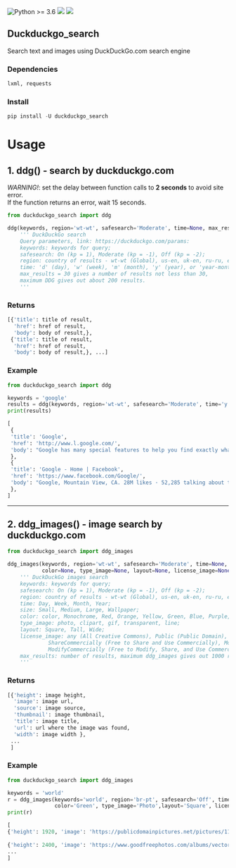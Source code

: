 ![Python >= 3.6](https://img.shields.io/badge/python->=3.6-red.svg) [![](https://badgen.net/github/release/deedy5/duckduckgo_search)](https://github.com/deedy5/duckduckgo_search/releases) [![](https://badge.fury.io/py/duckduckgo-search.svg)](https://pypi.org/project/duckduckgo-search) 
## Duckduckgo_search

Search text and images using DuckDuckGo.com search engine 

### Dependencies
```python
lxml, requests
```
### Install
```python
pip install -U duckduckgo_search
```

# Usage

## 1. ddg() - search by duckduckgo.com

*WARNING!*: set the delay between function calls to **2 seconds** to avoid site error. </br>
If the function returns an error, wait 15 seconds. </br>

```python
from duckduckgo_search import ddg

ddg(keywords, region='wt-wt', safesearch='Moderate', time=None, max_results=30, **kwargs):
    ''' DuckDuckGo search
    Query parameters, link: https://duckduckgo.com/params:
    keywords: keywords for query;
    safesearch: On (kp = 1), Moderate (kp = -1), Off (kp = -2);
    region: country of results - wt-wt (Global), us-en, uk-en, ru-ru, etc.;
    time: 'd' (day), 'w' (week), 'm' (month), 'y' (year), or 'year-month-date..year-month-date';    
    max_results = 30 gives a number of results not less than 30,   
    maximum DDG gives out about 200 results.
    '''
```
### Returns
```python
[{'title': title of result,
  'href': href of result,
  'body': body of result,},
 {'title': title of result,
  'href': href of result,
  'body': body of result,}, ...]
```
### Example
```python
from duckduckgo_search import ddg

keywords = 'google'
results = ddg(keywords, region='wt-wt', safesearch='Moderate', time='y', max_results=2)
print(results)
```
```python
[
 {
 'title': 'Google', 
 'href': 'http://www.l.google.com/', 
 'body': "Google has many special features to help you find exactly what you're looking for. Advertising Programs Business Solutions About Google."
 }, 
 {
 'title': 'Google - Home | Facebook', 
 'href': 'https://www.facebook.com/Google/', 
 'body': "Google, Mountain View, CA. 28M likes · 52,285 talking about this · 611 were here. Organizing the world's information and making it universally accessible... See actions taken by the people who manage and post content. Google Inc. is responsible for this Page."
 },
]
```
___
## 2. ddg_images() - image search by duckduckgo.com
```python
from duckduckgo_search import ddg_images

ddg_images(keywords, region='wt-wt', safesearch='Moderate', time=None, size=None,
           color=None, type_image=None, layout=None, license_image=None, max_results=100):
    ''' DuckDuckGo images search
    keywords: keywords for query;
    safesearch: On (kp = 1), Moderate (kp = -1), Off (kp = -2);
    region: country of results - wt-wt (Global), us-en, uk-en, ru-ru, etc.;
    time: Day, Week, Month, Year;
    size: Small, Medium, Large, Wallpaper;
    color: color, Monochrome, Red, Orange, Yellow, Green, Blue, Purple, Pink, Brown, Black, Gray, Teal, White;
    type_image: photo, clipart, gif, transparent, line;
    layout: Square, Tall, Wide;
    license_image: any (All Creative Commons), Public (Public Domain), Share (Free to Share and Use),
             ShareCommercially (Free to Share and Use Commercially), Modify (Free to Modify, Share, and Use),
             ModifyCommercially (Free to Modify, Share, and Use Commercially);
    max_results: number of results, maximum ddg_images gives out 1000 results.
    '''
```
### Returns
```python
[{'height': image height,
  'image': image url,
  'source': image source,
  'thumbnail': image thumbnail,
  'title': image title,
  'url': url where the image was found,
  'width': image width },  
 ...
 ]
```
### Example
```python
from duckduckgo_search import ddg_images

keywords = 'world'
r = ddg_images(keywords='world', region='br-pt', safesearch='Off', time='Year', size='Wallpaper', 
               color='Green', type_image='Photo',layout='Square', license_image='Public', max_results=500)
print(r)
```
```python
[
{'height': 1920, 'image': 'https://publicdomainpictures.net/pictures/110000/velka/arid-world.jpg', 'source': 'Bing', 'thumbnail': 'https://tse4.mm.bing.net/th?id=OIP.kCgFTRlCKn04iljW31QvNQHaHa&pid=Api', 'title': 'Arid World Free Stock Photo - Public Domain Pictures', 'url': 'https://www.publicdomainpictures.net/view-image.php?image=108025&picture=arid-world', 'width': 1920},
 
{'height': 2400, 'image': 'https://www.goodfreephotos.com/albums/vector-images/kawaii-earth-vector-clipart.png', 'source': 'Bing', 'thumbnail': 'https://tse4.mm.bing.net/th?id=OIP.Sq1GMsUVFlekkoof_wwx7wHaHa&pid=Api', 'title': 'Kawaii Earth Vector Clipart image - Free stock photo ...', 'url': 'https://www.goodfreephotos.com/public-domain-images/kawaii-earth-vector-clipart.png.php', 'width': 2400},
...
]
```
